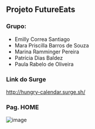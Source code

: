 ## Projeto FutureEats

### Grupo:
<ul>
  <li>Emilly Correa Santiago</li>
  <li>Mara Priscilla Barros de Souza</li>
  <li>Marina Ramminger Pereira</li>
  <li>Patrícia Dias Baldez</li>
  <li>Paula Rabelo de Oliveira</li>
</ul>

### Link do Surge
http://hungry-calendar.surge.sh/

### Pag. HOME
![image](https://user-images.githubusercontent.com/70452464/140738370-6792457c-d95f-4472-9c27-789cae6daf2a.png)
